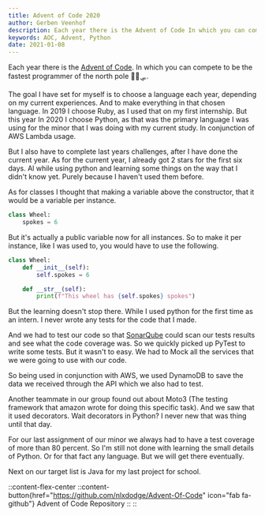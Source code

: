 ```yaml
---
title: Advent of Code 2020
author: Gerben Veenhof
description: Each year there is the Advent of Code In which you can compete to be the fastest programmer of the north pole 🎅🎄🛷.
keywords: AOC, Advent, Python
date: 2021-01-08
---
```


Each year there is the [Advent of Code](https://adventofcode.com/). In which you can compete to be the fastest programmer of the north pole 🎅🎄🛷.

The goal I have set for myself is to choose a language each year, depending on my current experiences. And to make everything in that chosen language. In 2019 I choose Ruby, as I used that on my first internship. But this year In 2020 I choose Python, as that was the primary language I was using for the minor that I was doing with my current study. In conjunction of AWS Lambda usage.

But I also have to complete last years challenges, after I have done the current year. As for the current year, I already got 2 stars for the first six days. Al while using python and learning some things on the way that I didn't know yet. Purely because I haven't used them before.

As for classes I thought that making a variable above the constructor, that it would be a variable per instance.

```python
class Wheel:
    spokes = 6
```

But it's actually a public variable now for all instances. So to make it per instance, like I was used to, you would have to use the following.

```python
class Wheel:
    def __init__(self):
        self.spokes = 6

    def __str__(self):
        print(f"This wheel has {self.spokes} spokes")
```

But the learning doesn't stop there. While I used python for the first time as an intern. I never wrote any tests for the code that I made.

And we had to test our code so that [SonarQube](https://www.sonarqube.org/) could scan our tests results and see what the code coverage was.
So we quickly picked up PyTest to write some tests. But it wasn't to easy. We had to Mock all the services that we were going to use with our code.

So being used in conjunction with AWS, we used DynamoDB to save the data we received through the API which we also had to test.

Another teammate in our group found out about Moto3 (The testing framework that amazon wrote for doing this specific task). And we saw that it used decorators. Wait decorators in Python? I never new that was thing until that day.

For our last assignment of our minor we always had to have a test coverage of more than 80 percent.
So I'm still not done with learning the small details of Python. Or for that fact any language. But we will get there eventually.

Next on our target list is Java for my last project for school.

::content-flex-center
    ::content-button{href="https://github.com/nlxdodge/Advent-Of-Code" icon="fab fa-github"}
    Advent of Code Repository
    ::
::
